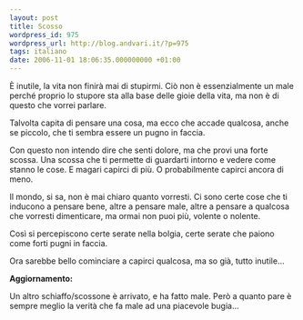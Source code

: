 ```yaml
---
layout: post
title: Scosso
wordpress_id: 975
wordpress_url: http://blog.andvari.it/?p=975
tags: italiano
date: 2006-11-01 18:06:35.000000000 +01:00
---
```

È inutile, la vita non finirà mai di stupirmi. Ciò non è essenzialmente un male perché proprio lo stupore sta alla base delle gioie della vita, ma non è di questo che vorrei parlare.

Talvolta capita di pensare una cosa, ma ecco che accade qualcosa, anche se piccolo, che ti sembra essere un pugno in faccia.

Con questo non intendo dire che senti dolore, ma che provi una forte scossa. Una scossa che ti permette di guardarti intorno e vedere come stanno le cose. E magari capirci di più. O probabilmente capirci ancora di meno.

Il mondo, si sa, non è mai chiaro quanto vorresti. Ci sono certe cose che ti inducono a pensare bene, altre a pensare male, altre a pensare a qualcosa che vorresti dimenticare, ma ormai non puoi più, volente o nolente.

Così si percepiscono certe serate nella bolgia, certe serate che paiono come forti pugni in faccia.

Ora sarebbe bello cominciare a capirci qualcosa, ma so già, tutto inutile...

<strong>Aggiornamento:</strong>

Un altro schiaffo/scossone è arrivato, e ha fatto male. Però a quanto pare è sempre meglio la verità che fa male ad una piacevole bugia...
